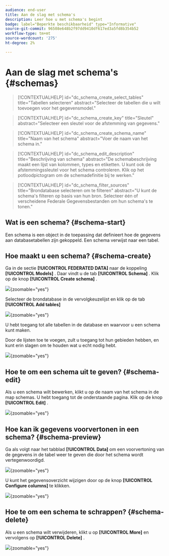 ```yaml
---
audience: end-user
title: Aan de slag met schema's
description: Leer hoe u met schema's begint
badge: label="Beperkte beschikbaarheid" type="Informative"
source-git-commit: 96508e648b2f97dd9410df617ed3a5fd8b354b52
workflow-type: tm+mt
source-wordcount: '275'
ht-degree: 2%

---
```


# Aan de slag met schema&#39;s {#schemas}


>[!CONTEXTUALHELP]
>id="dc_schema_create_select_tables"
>title="Tabellen selecteren"
>abstract="Selecteer de tabellen die u wilt toevoegen voor het gegevensmodel."

>[!CONTEXTUALHELP]
>id="dc_schema_create_key"
>title="Sleutel"
>abstract="Selecteer een sleutel voor de afstemming van gegevens."

>[!CONTEXTUALHELP]
>id="dc_schema_create_schema_name"
>title="Naam van het schema"
>abstract="Voer de naam van het schema in."


>[!CONTEXTUALHELP]
>id="dc_schema_edit_description"
>title="Beschrijving van schema"
>abstract="De schemabeschrijving maakt een lijst van kolommen, types en etiketten. U kunt ook de afstemmingssleutel voor het schema controleren. Klik op het potloodpictogram om de schemadefinitie bij te werken."

>[!CONTEXTUALHELP]
>id="dc_schema_filter_sources"
>title="Brondatabase selecteren om te filteren"
>abstract="U kunt de schema&#39;s filteren op basis van hun bron. Selecteer één of verscheidene Federale Gegevensbestanden om hun schema&#39;s te tonen."


## Wat is een schema? {#schema-start}

Een schema is een object in de toepassing dat definieert hoe de gegevens aan databasetabellen zijn gekoppeld.
Een schema verwijst naar een tabel.

## Hoe maakt u een schema? {#schema-create}

Ga in de sectie **[!UICONTROL FEDERATED DATA]** naar de koppeling **[!UICONTROL Models]** . Daar vindt u de tab **[!UICONTROL Schema]** .
Klik op de knop **[!UICONTROL Create schema]** .

![](assets/schema_create.png){zoomable="yes"}

Selecteer de brondatabase in de vervolgkeuzelijst en klik op de tab **[!UICONTROL Add tables]**

![](assets/schema_tables.png){zoomable="yes"}

U hebt toegang tot alle tabellen in de database en waarvoor u een schema kunt maken.

Door de lijsten toe te voegen, zult u toegang tot hun gebieden hebben, en kunt erin slagen om te houden wat u echt nodig hebt.

![](assets/schema_fields.png){zoomable="yes"}

## Hoe te om een schema uit te geven? {#schema-edit}

Als u een schema wilt bewerken, klikt u op de naam van het schema in de map schemas. U hebt toegang tot de onderstaande pagina.
Klik op de knop **[!UICONTROL Edit]** .

![](assets/schema_edit.png){zoomable="yes"}

## Hoe kan ik gegevens voorvertonen in een schema? {#schema-preview}

Ga als volgt naar het tabblad **[!UICONTROL Data]** om een voorvertoning van de gegevens in de tabel weer te geven die door het schema wordt vertegenwoordigd.

![](assets/schema_data.png){zoomable="yes"}

U kunt het gegevensoverzicht wijzigen door op de knop **[!UICONTROL Configure columns]** te klikken.

![](assets/schema_columns.png){zoomable="yes"}

## Hoe te om een schema te schrappen? {#schema-delete}

Als u een schema wilt verwijderen, klikt u op **[!UICONTROL More]** en vervolgens op **[!UICONTROL Delete]** .

![](assets/schema_delete.png){zoomable="yes"}